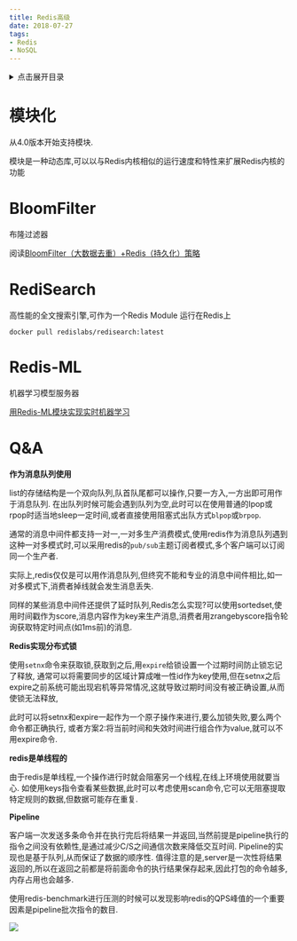 ```yaml
---
title: Redis高级
date: 2018-07-27
tags:
- Redis
- NoSQL
---
```

<details>
<summary>点击展开目录</summary>
<!-- TOC -->

- [模块化](#模块化)
- [BloomFilter](#bloomfilter)
- [RediSearch](#redisearch)
- [Redis-ML](#redis-ml)
- [Q&A](#qa)

<!-- /TOC -->
</details>

# 模块化

从4.0版本开始支持模块.

模块是一种动态库,可以以与Redis内核相似的运行速度和特性来扩展Redis内核的功能

# BloomFilter

布隆过滤器

阅读[BloomFilter（大数据去重）+Redis（持久化）策略](https://blog.csdn.net/qq_18495465/article/details/78500472)

# RediSearch

高性能的全文搜索引擎,可作为一个Redis Module 运行在Redis上

```shell
docker pull redislabs/redisearch:latest
```

# Redis-ML

机器学习模型服务器

[用Redis-ML模块实现实时机器学习](http://dbaplus.cn/news-21-1305-1.html)

# Q&A

**作为消息队列使用**

list的存储结构是一个双向队列,队首队尾都可以操作,只要一方入,一方出即可用作于消息队列.
在出队列时候可能会遇到队列为空,此时可以在使用普通的lpop或rpop时适当地sleep一定时间,或者直接使用阻塞式出队方式`blpop`或`brpop`.

通常的消息中间件都支持一对一,一对多生产消费模式,使用redis作为消息队列遇到这种一对多模式时,可以采用redis的`pub/sub`主题订阅者模式,多个客户端可以订阅同一个生产者.

实际上,redis仅仅是可以用作消息队列,但终究不能和专业的消息中间件相比,如一对多模式下,消费者掉线就会发生消息丢失.

同样的某些消息中间件还提供了延时队列,Redis怎么实现?可以使用sortedset,使用时间戳作为score,消息内容作为key来生产消息,消费者用zrangebyscore指令轮询获取特定时间点(如1ms前)的消息.


**Redis实现分布式锁**

使用`setnx`命令来获取锁,获取到之后,用`expire`给锁设置一个过期时间防止锁忘记了释放,
通常可以将需要同步的区域计算成唯一性id作为key使用,但在setnx之后expire之前系统可能出现宕机等异常情况,这就导致过期时间没有被正确设置,从而使锁无法释放,

此时可以将setnx和expire一起作为一个原子操作来进行,要么加锁失败,要么两个命令都正确执行,
或者方案2:将当前时间和失效时间进行组合作为value,就可以不用expire命令.

**redis是单线程的**

由于redis是单线程,一个操作进行时就会阻塞另一个线程,在线上环境使用就要当心.
如使用keys指令查看某些数据,此时可以考虑使用scan命令,它可以无阻塞提取特定规则的数据,但数据可能存在重复.

**Pipeline**

客户端一次发送多条命令并在执行完后将结果一并返回,当然前提是pipeline执行的指令之间没有依赖性,是通过减少C/S之间通信次数来降低交互时间.
Pipeline的实现也是基于队列,从而保证了数据的顺序性.
值得注意的是,server是一次性将结果返回的,所以在返回之前都是将前面命令的执行结果保存起来,因此打包的命令越多,内存占用也会越多.

使用redis-benchmark进行压测的时候可以发现影响redis的QPS峰值的一个重要因素是pipeline批次指令的数目.


[![](https://static.segmentfault.com/v-5b1df2a7/global/img/creativecommons-cc.svg)](https://creativecommons.org/licenses/by-nc-nd/4.0/)